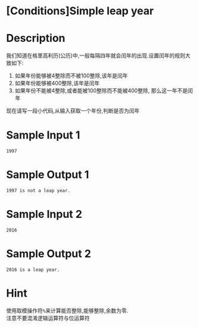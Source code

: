 # [Conditions]Simple leap year

# Description

我们知道在格里高利历(公历)中,一般每隔四年就会闰年的出现.设置闰年的规则大致如下:
1. 如果年份能够被4整除而不被100整除,该年是闰年
2. 如果年份能够被400整除,该年是闰年
3. 如果年份不能被4整除,或者能被100整除而不能被400整除, 那么这一年不是闰年

现在请写一段小代码,从输入获取一个年份,判断是否为闰年

# Sample Input 1
```
1997
```

# Sample Output 1

```
1997 is not a leap year.

```

# Sample Input 2

```
2016
```

# Sample Output 2

```
2016 is a leap year.

```

# Hint
使用取模操作符``%``来计算能否整除,能够整除,余数为零.  
注意不要混淆逻辑运算符与位运算符